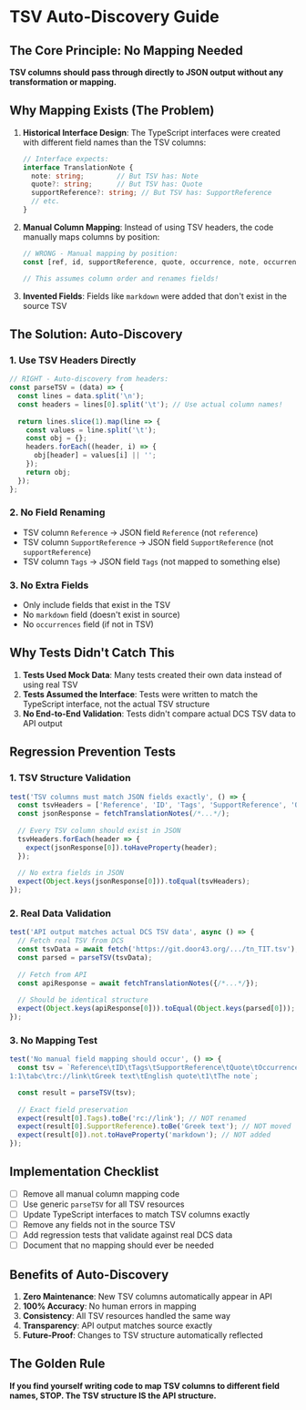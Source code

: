 # TSV Auto-Discovery Guide

## The Core Principle: No Mapping Needed

**TSV columns should pass through directly to JSON output without any transformation or mapping.**

## Why Mapping Exists (The Problem)

1. **Historical Interface Design**: The TypeScript interfaces were created with different field names than the TSV columns:
   ```typescript
   // Interface expects:
   interface TranslationNote {
     note: string;        // But TSV has: Note
     quote?: string;      // But TSV has: Quote  
     supportReference?: string; // But TSV has: SupportReference
     // etc.
   }
   ```

2. **Manual Column Mapping**: Instead of using TSV headers, the code manually maps columns by position:
   ```javascript
   // WRONG - Manual mapping by position:
   const [ref, id, supportReference, quote, occurrence, note, occurrenceNote] = columns;
   
   // This assumes column order and renames fields!
   ```

3. **Invented Fields**: Fields like `markdown` were added that don't exist in the source TSV

## The Solution: Auto-Discovery

### 1. Use TSV Headers Directly
```javascript
// RIGHT - Auto-discovery from headers:
const parseTSV = (data) => {
  const lines = data.split('\n');
  const headers = lines[0].split('\t'); // Use actual column names!
  
  return lines.slice(1).map(line => {
    const values = line.split('\t');
    const obj = {};
    headers.forEach((header, i) => {
      obj[header] = values[i] || '';
    });
    return obj;
  });
};
```

### 2. No Field Renaming
- TSV column `Reference` → JSON field `Reference` (not `reference`)
- TSV column `SupportReference` → JSON field `SupportReference` (not `supportReference`)
- TSV column `Tags` → JSON field `Tags` (not mapped to something else)

### 3. No Extra Fields
- Only include fields that exist in the TSV
- No `markdown` field (doesn't exist in source)
- No `occurrences` field (if not in TSV)

## Why Tests Didn't Catch This

1. **Tests Used Mock Data**: Many tests created their own data instead of using real TSV
2. **Tests Assumed the Interface**: Tests were written to match the TypeScript interface, not the actual TSV structure
3. **No End-to-End Validation**: Tests didn't compare actual DCS TSV data to API output

## Regression Prevention Tests

### 1. TSV Structure Validation
```javascript
test('TSV columns must match JSON fields exactly', () => {
  const tsvHeaders = ['Reference', 'ID', 'Tags', 'SupportReference', 'Quote', 'Occurrence', 'Note'];
  const jsonResponse = fetchTranslationNotes(/*...*/);
  
  // Every TSV column should exist in JSON
  tsvHeaders.forEach(header => {
    expect(jsonResponse[0]).toHaveProperty(header);
  });
  
  // No extra fields in JSON
  expect(Object.keys(jsonResponse[0])).toEqual(tsvHeaders);
});
```

### 2. Real Data Validation
```javascript
test('API output matches actual DCS TSV data', async () => {
  // Fetch real TSV from DCS
  const tsvData = await fetch('https://git.door43.org/.../tn_TIT.tsv');
  const parsed = parseTSV(tsvData);
  
  // Fetch from API
  const apiResponse = await fetchTranslationNotes({/*...*/});
  
  // Should be identical structure
  expect(Object.keys(apiResponse[0])).toEqual(Object.keys(parsed[0]));
});
```

### 3. No Mapping Test
```javascript
test('No manual field mapping should occur', () => {
  const tsv = `Reference\tID\tTags\tSupportReference\tQuote\tOccurrence\tNote
1:1\tabc\trc://link\tGreek text\tEnglish quote\t1\tThe note`;

  const result = parseTSV(tsv);
  
  // Exact field preservation
  expect(result[0].Tags).toBe('rc://link'); // NOT renamed
  expect(result[0].SupportReference).toBe('Greek text'); // NOT moved
  expect(result[0]).not.toHaveProperty('markdown'); // NOT added
});
```

## Implementation Checklist

- [ ] Remove all manual column mapping code
- [ ] Use generic `parseTSV` for all TSV resources
- [ ] Update TypeScript interfaces to match TSV columns exactly
- [ ] Remove any fields not in the source TSV
- [ ] Add regression tests that validate against real DCS data
- [ ] Document that no mapping should ever be needed

## Benefits of Auto-Discovery

1. **Zero Maintenance**: New TSV columns automatically appear in API
2. **100% Accuracy**: No human errors in mapping
3. **Consistency**: All TSV resources handled the same way
4. **Transparency**: API output matches source exactly
5. **Future-Proof**: Changes to TSV structure automatically reflected

## The Golden Rule

**If you find yourself writing code to map TSV columns to different field names, STOP. The TSV structure IS the API structure.**